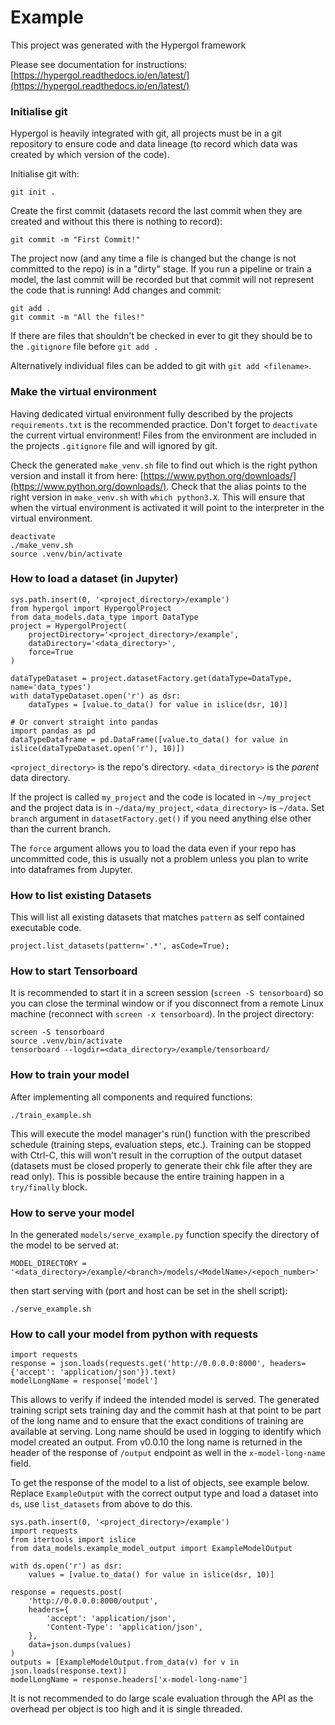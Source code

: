 # Example

This project was generated with the Hypergol framework

Please see documentation for instructions: [https://hypergol.readthedocs.io/en/latest/](https://hypergol.readthedocs.io/en/latest/)

### Initialise git

Hypergol is heavily integrated with git, all projects must be in a git repository to ensure code and data lineage (to record which data was created by which version of the code).

Initialise git with:

```git init .```

Create the first commit (datasets record the last commit when they are created and without this there is nothing to record):

```git commit -m "First Commit!"```

The project now (and any time a file is changed but the change is not committed to the repo) is in a "dirty" stage. If you run a pipeline or train a model, the last commit will be recorded but that commit will not represent the code that is running! Add changes and commit:

```
git add .
git commit -m "All the files!"
```

If there are files that shouldn't be checked in ever to git they should be to the `.gitignore` file before `git add .`

Alternatively individual files can be added to git with `git add <filename>`.

### Make the virtual environment

Having dedicated virtual environment fully described by the projects `requirements.txt` is the recommended practice. Don't forget to `deactivate` the current virtual environment! Files from the environment are included in the projects `.gitignore` file and will ignored by git.

Check the generated `make_venv.sh` file to find out which is the right python version and install it from here: [https://www.python.org/downloads/](https://www.python.org/downloads/). Check that the alias points to the right version in `make_venv.sh` with `which python3.X`. This will ensure that when the virtual environment is activated it will point to the interpreter in the virtual environment.

```
deactivate
./make_venv.sh
source .venv/bin/activate
```

### How to load a dataset (in Jupyter)

```
sys.path.insert(0, '<project_directory>/example')
from hypergol import HypergolProject
from data_models.data_type import DataType
project = HypergolProject(
    projectDirectory='<project_directory>/example',
    dataDirectory='<data_directory>',
    force=True
)

dataTypeDataset = project.datasetFactory.get(dataType=DataType, name='data_types')
with dataTypeDataset.open('r') as dsr:
    dataTypes = [value.to_data() for value in islice(dsr, 10)]

# Or convert straight into pandas
import pandas as pd
dataTypeDataframe = pd.DataFrame([value.to_data() for value in islice(dataTypeDataset.open('r'), 10)])
```

`<project_directory>` is the repo's directory.
`<data_directory>` is the *parent* data directory.

If the project is called `my_project` and the code is located in `~/my_project` and the project data is in `~/data/my_project`, `<data_directory>` is `~/data`.
Set `branch` argument in `datasetFactory.get()` if you need anything else other than the current branch.

The `force` argument allows you to load the data even if your repo has uncommitted code, this is usually not a problem unless you plan to write into dataframes from Jupyter.

### How to list existing Datasets

This will list all existing datasets that matches `pattern` as self contained executable code.

```
project.list_datasets(pattern='.*', asCode=True);
```

### How to start Tensorboard

It is recommended to start it in a screen session (`screen -S tensorboard`) so you can close the terminal window or if you disconnect from a remote Linux machine (reconnect with `screen -x tensorboard`). In the project directory:

```
screen -S tensorboard
source .venv/bin/activate
tensorboard --logdir=<data_directory>/example/tensorboard/
```

### How to train your model

After implementing all components and required functions:

```
./train_example.sh
```

This will execute the model manager's run() function with the prescribed schedule (training steps, evaluation steps, etc.). Training can be stopped with Ctrl-C, this will won't result in the corruption of the output dataset (datasets must be closed properly to generate their chk file after they are read only). This is possible because the entire training happen in a `try/finally` block.

### How to serve your model

In the generated `models/serve_example.py` function specify the directory of the model to be served at:

```
MODEL_DIRECTORY = '<data_directory>/example/<branch>/models/<ModelName>/<epoch_number>'
```

then start serving with (port and host can be set in the shell script):

```
./serve_example.sh
```

### How to call your model from python with requests

```
import requests
response = json.loads(requests.get('http://0.0.0.0:8000', headers={'accept': 'application/json'}).text)
modelLongName = response['model']
```

This allows to verify if indeed the intended model is served. The generated training script sets training day and the commit hash at that point to be part of the long name and to ensure that the exact conditions of training are available at serving. Long name should be used in logging to identify which model created an output. From v0.0.10 the long name is returned in the header of the response of `/output` endpoint as well in the `x-model-long-name` field.

To get the response of the model to a list of objects, see example below. Replace `ExampleOutput` with the correct output type and load a dataset into `ds`, use `list_datasets` from above to do this.

```
sys.path.insert(0, '<project_directory>/example')
import requests
from itertools import islice
from data_models.example_model_output import ExampleModelOutput

with ds.open('r') as dsr:
    values = [value.to_data() for value in islice(dsr, 10)]

response = requests.post(
    'http://0.0.0.0:8000/output',
    headers={
        'accept': 'application/json',
        'Content-Type': 'application/json',
    },
    data=json.dumps(values)
)
outputs = [ExampleModelOutput.from_data(v) for v in json.loads(response.text)]
modelLongName = response.headers['x-model-long-name']
```

It is not recommended to do large scale evaluation through the API as the overhead per object is too high and it is single threaded.
